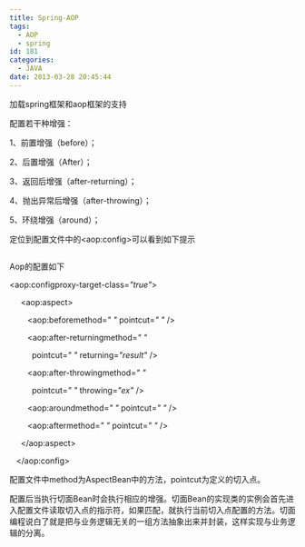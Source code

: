 ```yaml
---
title: Spring-AOP
tags:
  - AOP
  - spring
id: 181
categories:
  - JAVA
date: 2013-03-28 20:45:44
---
```


加载spring框架和aop框架的支持

配置若干种增强：

1、前置增强（before）；

2、后置增强（After）；

3、返回后增强（after-returning）；

4、抛出异常后增强（after-throwing）；

5、环绕增强（around）；

定位到配置文件中的&lt;aop:config&gt;可以看到如下提示

<input alt="" src="http://img.jayxhj.com/aop-config.png" type="image" />

Aop的配置如下

&lt;aop:configproxy-target-class=_&quot;true&quot;_&gt;

&nbsp;&nbsp;&nbsp;&nbsp; &lt;aop:aspect&gt;

&nbsp;&nbsp;&nbsp;&nbsp;&nbsp;&nbsp;&nbsp; &lt;aop:beforemethod=_&quot; &quot;_ pointcut=_&quot; &quot;_ /&gt;

&nbsp;&nbsp;&nbsp;&nbsp;&nbsp;&nbsp;&nbsp; &lt;aop:after-returningmethod=_&quot; &quot;_

&nbsp;&nbsp;&nbsp;&nbsp;&nbsp;&nbsp;&nbsp;&nbsp;&nbsp; pointcut=_&quot; &quot;_ returning=_&quot;result&quot;_ /&gt;

&nbsp;&nbsp;&nbsp;&nbsp;&nbsp;&nbsp;&nbsp; &lt;aop:after-throwingmethod=_&quot; &quot;_

&nbsp;&nbsp;&nbsp;&nbsp;&nbsp;&nbsp;&nbsp;&nbsp;&nbsp; pointcut=_&quot; &quot;_ throwing=_&quot;ex&quot;_ /&gt;

&nbsp;&nbsp;&nbsp;&nbsp;&nbsp;&nbsp;&nbsp; &lt;aop:aroundmethod=_&quot; &quot;_ pointcut=_&quot; &quot;_ /&gt;

&nbsp;&nbsp;&nbsp;&nbsp;&nbsp;&nbsp;&nbsp; &lt;aop:aftermethod=_&quot; &quot;_ pointcut=_&quot; &quot;_ /&gt;

&nbsp;&nbsp;&nbsp;&nbsp; &lt;/aop:aspect&gt;

&nbsp;&nbsp; &lt;/aop:config&gt;

配置文件中method为AspectBean中的方法，pointcut为定义的切入点。

配置后当执行切面Bean时会执行相应的增强。切面Bean的实现类的实例会首先进入配置文件读取切入点的指示符，如果匹配，就执行当前切入点配置的方法。切面编程说白了就是把与业务逻辑无关的一组方法抽象出来并封装，这样实现与业务逻辑的分离。
